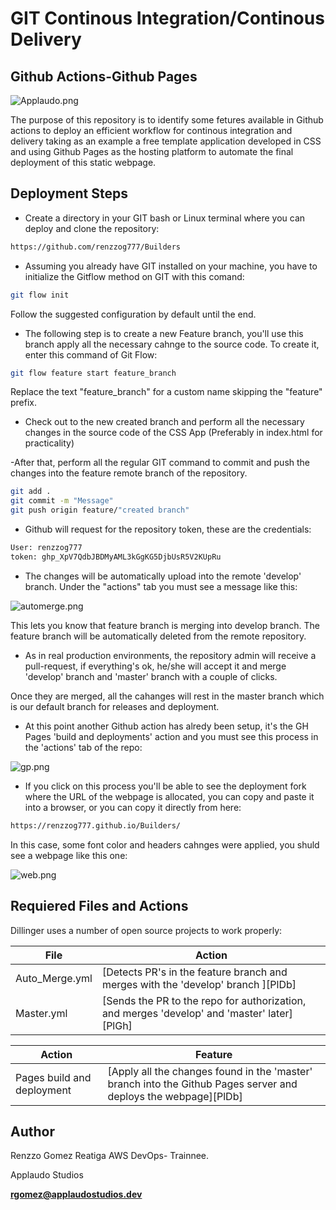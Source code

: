 # GIT Continous Integration/Continous Delivery 
## Github Actions-Github Pages

![Applaudo.png](https://i.postimg.cc/Kc5J8TGf/Applaudo.png)
    
The purpose of this repository is to identify some fetures available in Github actions to deploy an efficient workflow for continous integration and delivery taking as an example a free template application developed in CSS and using Github Pages as the hosting platform to automate the final deployment of this static webpage. 


## Deployment Steps

- Create a directory in your GIT bash or Linux terminal where you can deploy and clone the repository:

```sh
https://github.com/renzzog777/Builders
```

- Assuming you already have GIT installed on your machine, you have to initialize the Gitflow method on GIT with this comand:

```sh
git flow init
```
Follow the suggested configuration by default until the end.

- The following step is to create a new Feature branch, you'll use this branch apply all the necessary cahnge to the source code. To create it, enter this command of Git Flow:
```sh
git flow feature start feature_branch
```
Replace the text "feature_branch" for a custom name skipping the "feature" prefix.

- Check  out to the new created branch and perform all the necessary changes in the source code of the CSS App (Preferably in index.html for practicality)

-After that, perform all the regular GIT command to commit and push the changes into the feature remote branch of the repository.

```sh
git add .
git commit -m "Message"
git push origin feature/"created branch"
```
- Github will request for the repository token, these are the credentials:

```sh
User: renzzog777
token: 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
```

- The changes will be automatically upload into the remote 'develop' branch. Under the "actions" tab you must see a message like this: 

![automerge.png](https://i.postimg.cc/VLXxWg88/automerge.png)

This lets you know that feature branch  is merging into develop branch. The feature branch will be automatically deleted from the remote repository.

- As in real production environments, the repository admin will receive a pull-request, if everything's ok, he/she will accept it and merge 'develop' branch and 'master' branch with a couple of clicks.

Once they are merged, all the cahanges will rest in the master branch which is our default branch for releases and deployment.

- At this point another Github action has alredy been setup, it's the GH Pages 'build and deployments' action and you must see this process in the 'actions' tab of the repo:

![gp.png](https://i.postimg.cc/VLXxWg88/automerge.png)

- If you click on this process you'll be able to see the deployment fork where the URL of the webpage is allocated, you can copy and paste it into a browser, or you can copy it directly from here:

```sh
https://renzzog777.github.io/Builders/
```
In this case, some font color and headers cahnges were applied, you shuld see a webpage like this one:

![web.png](https://i.postimg.cc/h4NkWwrx/web.png)

## Requiered Files and Actions

Dillinger uses a number of open source projects to work properly:


| File  | Action |
| ------ | ------ |
| Auto_Merge.yml | [Detects PR's in the feature branch and merges with the 'develop' branch ][PlDb] |
| Master.yml | [Sends the PR to the repo for authorization, and merges 'develop' and 'master' later][PlGh] |

| Action  | Feature |
| ------ | ------ |
| Pages build and deployment | [Apply all the changes found in the 'master' branch into the Github Pages server and deploys the webpage][PlDb] |

## Author

Renzzo Gomez Reatiga
AWS DevOps- Trainnee.

Applaudo Studios

**rgomez@applaudostudios.dev**